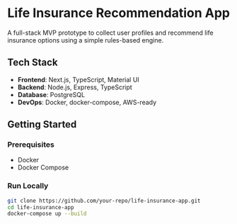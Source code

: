 # Life Insurance Recommendation App

A full-stack MVP prototype to collect user profiles and recommend life insurance options using a simple rules-based engine.

## Tech Stack
- **Frontend**: Next.js, TypeScript, Material UI
- **Backend**: Node.js, Express, TypeScript
- **Database**: PostgreSQL
- **DevOps**: Docker, docker-compose, AWS-ready

## Getting Started

### Prerequisites
- Docker
- Docker Compose

### Run Locally

```bash
git clone https://github.com/your-repo/life-insurance-app.git
cd life-insurance-app
docker-compose up --build
